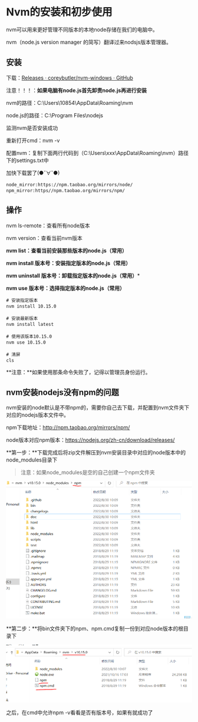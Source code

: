# Nvm的安装和初步使用

nvm可以用来更好管理不同版本的本地node存储在我们的电脑中。

nvm（node.js version manager 的简写）翻译过来nodsjs版本管理器。

## 安装

下载：[Releases · coreybutler/nvm-windows · GitHub](https://github.com/coreybutler/nvm-windows/releases)



注意！！！：**如果电脑有node.js首先卸责node.js再进行安装**

nvm的路径：C:\Users\10854\AppData\Roaming\nvm

node.js的路径：C:\Program Files\nodejs



监测nvm是否安装成功

重新打开cmd：nvm -v



配置nvm：复制下面两行代码到（C:\Users\xxx\AppData\Roaming\nvm）路径下的settings.txt中

加快下载罢了(●ˇ∀ˇ●)

```
node_mirror:https://npm.taobao.org/mirrors/node/
npm_mirror:https//npm.taobao.org/mirrors/npm/
```



## 操作

nvm ls-remote：查看所有node版本

nvm version：查看当前nvm版本

**nvm list：查看当前安装那些版本的node.js（常用）**

**nvm install 版本号：安装指定版本的node.js（常用）**

**nvm uninstall 版本号：卸载指定版本的node.js（常用）***

**nvm use 版本号：选择指定版本的node.js（常用）**

```
# 安装指定版本
nvm install 10.15.0

# 安装最新版本
nvm install latest

# 使用该版本10.15.0
nvm use 10.15.0

# 清屏
cls
```

**注意：**如果使用那条命令失败了，记得以管理员身份运行。







## nvm安装nodejs没有npm的问题

nvm安装的node默认是不带npm的，需要你自己去下载，并配置到nvm文件夹下对应的nodejs版本文件中。

npm下载地址：http://npm.taobao.org/mirrors/npm/ 

node版本对应npm版本：https://nodejs.org/zh-cn/download/releases/





**第一步：**下载完成后将zip文件解压到nvm安装目录中对应的node版本中的node_modules目录下

>注意：如果node_modules是空的自己创建一个npm文件夹

![nvm安装npm01](../../前端图片/npm与yarn/nvm安装npm01.PNG)





**第二步：**将bin文件夹下的npm、npm.cmd复制一份到对应node版本的根目录下

![nvm安装npm02](../../前端图片/npm与yarn/nvm安装npm02.PNG)



之后，在cmd中允许npm -v看看是否有版本号，如果有就成功了
